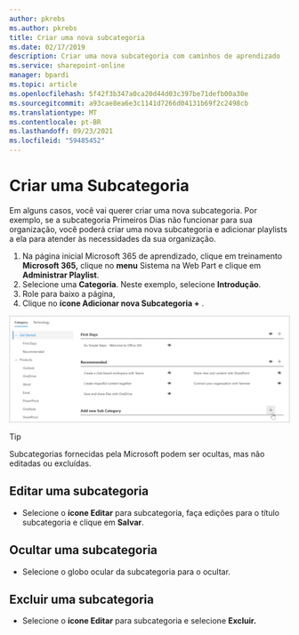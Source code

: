 ```yaml
---
author: pkrebs
ms.author: pkrebs
title: Criar uma nova subcategoria
ms.date: 02/17/2019
description: Criar uma nova subcategoria com caminhos de aprendizado
ms.service: sharepoint-online
manager: bpardi
ms.topic: article
ms.openlocfilehash: 5f42f3b347a0ca20d44d03c397be71defb00a30e
ms.sourcegitcommit: a93cae8ea6e3c1141d7266d04131b69f2c2498cb
ms.translationtype: MT
ms.contentlocale: pt-BR
ms.lasthandoff: 09/23/2021
ms.locfileid: "59485452"
---
```

# <a name="create-a-subcategory"></a>Criar uma Subcategoria 
Em alguns casos, você vai querer criar uma nova subcategoria. Por exemplo, se a subcategoria Primeiros Dias não funcionar para sua organização, você poderá criar uma nova subcategoria e adicionar playlists a ela para atender às necessidades da sua organização. 

1. Na página inicial Microsoft 365 de  aprendizado, clique em treinamento **Microsoft 365,** clique no **menu** Sistema na Web Part e clique em **Administrar Playlist**. 
2. Selecione uma **Categoria**. Neste exemplo, selecione **Introdução**.  
3. Role para baixo a página, 
3. Clique no **ícone Adicionar nova Subcategoria +** .  

![Nova subcategoria](media/cg-newsubcategory.png)

> [!TIP]
> Subcategorias fornecidas pela Microsoft podem ser ocultas, mas não editadas ou excluídas. 

## <a name="edit-a-subcategory"></a>Editar uma subcategoria
- Selecione o **ícone Editar** para subcategoria, faça edições para o título subcategoria e clique em **Salvar**.

## <a name="hide-a-subcategory"></a>Ocultar uma subcategoria
- Selecione o globo ocular da subcategoria para o ocultar. 

## <a name="delete-a-subcategory"></a>Excluir uma subcategoria
- Selecione o **ícone Editar** para subcategoria e selecione **Excluir.** 
